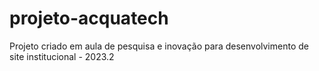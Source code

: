 # projeto-acquatech
Projeto criado em aula de pesquisa  e inovação para desenvolvimento de site institucional - 2023.2
